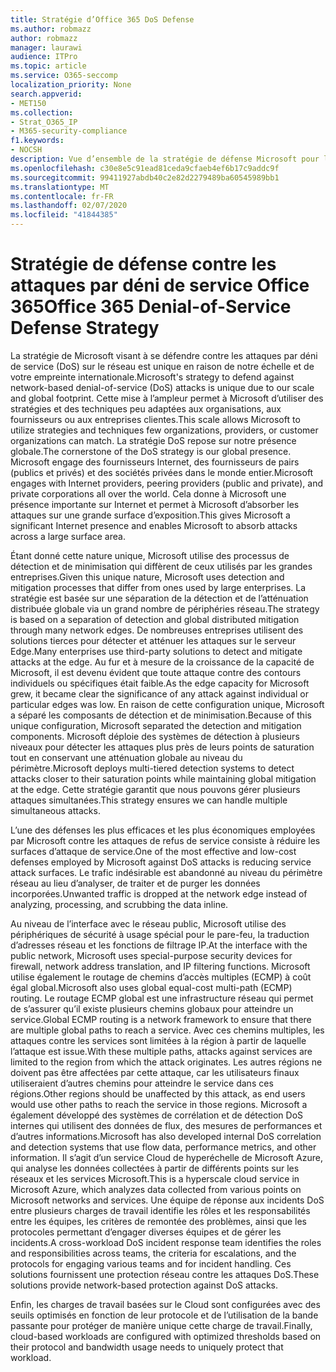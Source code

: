 ```yaml
---
title: Stratégie d’Office 365 DoS Defense
ms.author: robmazz
author: robmazz
manager: laurawi
audience: ITPro
ms.topic: article
ms.service: O365-seccomp
localization_priority: None
search.appverid:
- MET150
ms.collection:
- Strat_O365_IP
- M365-security-compliance
f1.keywords:
- NOCSH
description: Vue d’ensemble de la stratégie de défense Microsoft pour les attaques par déni de service (DoS).
ms.openlocfilehash: c30e8e5c91ead81ceda9cfaeb4ef6b17c9addc9f
ms.sourcegitcommit: 99411927abdb40c2e82d2279489ba60545989bb1
ms.translationtype: MT
ms.contentlocale: fr-FR
ms.lasthandoff: 02/07/2020
ms.locfileid: "41844385"
---
```

# <a name="office-365-denial-of-service-defense-strategy"></a><span data-ttu-id="111a3-103">Stratégie de défense contre les attaques par déni de service Office 365</span><span class="sxs-lookup"><span data-stu-id="111a3-103">Office 365 Denial-of-Service Defense Strategy</span></span>

<span data-ttu-id="111a3-104">La stratégie de Microsoft visant à se défendre contre les attaques par déni de service (DoS) sur le réseau est unique en raison de notre échelle et de votre empreinte internationale.</span><span class="sxs-lookup"><span data-stu-id="111a3-104">Microsoft's strategy to defend against network-based denial-of-service (DoS) attacks is unique due to our scale and global footprint.</span></span> <span data-ttu-id="111a3-105">Cette mise à l’ampleur permet à Microsoft d’utiliser des stratégies et des techniques peu adaptées aux organisations, aux fournisseurs ou aux entreprises clientes.</span><span class="sxs-lookup"><span data-stu-id="111a3-105">This scale allows Microsoft to utilize strategies and techniques few organizations, providers, or customer organizations can match.</span></span> <span data-ttu-id="111a3-106">La stratégie DoS repose sur notre présence globale.</span><span class="sxs-lookup"><span data-stu-id="111a3-106">The cornerstone of the DoS strategy is our global presence.</span></span> <span data-ttu-id="111a3-107">Microsoft engage des fournisseurs Internet, des fournisseurs de pairs (publics et privés) et des sociétés privées dans le monde entier.</span><span class="sxs-lookup"><span data-stu-id="111a3-107">Microsoft engages with Internet providers, peering providers (public and private), and private corporations all over the world.</span></span> <span data-ttu-id="111a3-108">Cela donne à Microsoft une présence importante sur Internet et permet à Microsoft d’absorber les attaques sur une grande surface d’exposition.</span><span class="sxs-lookup"><span data-stu-id="111a3-108">This gives Microsoft a significant Internet presence and enables Microsoft to absorb attacks across a large surface area.</span></span>

<span data-ttu-id="111a3-109">Étant donné cette nature unique, Microsoft utilise des processus de détection et de minimisation qui diffèrent de ceux utilisés par les grandes entreprises.</span><span class="sxs-lookup"><span data-stu-id="111a3-109">Given this unique nature, Microsoft uses detection and mitigation processes that differ from ones used by large enterprises.</span></span> <span data-ttu-id="111a3-110">La stratégie est basée sur une séparation de la détection et de l’atténuation distribuée globale via un grand nombre de périphéries réseau.</span><span class="sxs-lookup"><span data-stu-id="111a3-110">The strategy is based on a separation of detection and global distributed mitigation through many network edges.</span></span> <span data-ttu-id="111a3-111">De nombreuses entreprises utilisent des solutions tierces pour détecter et atténuer les attaques sur le serveur Edge.</span><span class="sxs-lookup"><span data-stu-id="111a3-111">Many enterprises use third-party solutions to detect and mitigate attacks at the edge.</span></span> <span data-ttu-id="111a3-112">Au fur et à mesure de la croissance de la capacité de Microsoft, il est devenu évident que toute attaque contre des contours individuels ou spécifiques était faible.</span><span class="sxs-lookup"><span data-stu-id="111a3-112">As the edge capacity for Microsoft grew, it became clear the significance of any attack against individual or particular edges was low.</span></span> <span data-ttu-id="111a3-113">En raison de cette configuration unique, Microsoft a séparé les composants de détection et de minimisation.</span><span class="sxs-lookup"><span data-stu-id="111a3-113">Because of this unique configuration, Microsoft separated the detection and mitigation components.</span></span> <span data-ttu-id="111a3-114">Microsoft déploie des systèmes de détection à plusieurs niveaux pour détecter les attaques plus près de leurs points de saturation tout en conservant une atténuation globale au niveau du périmètre.</span><span class="sxs-lookup"><span data-stu-id="111a3-114">Microsoft deploys multi-tiered detection systems to detect attacks closer to their saturation points while maintaining global mitigation at the edge.</span></span> <span data-ttu-id="111a3-115">Cette stratégie garantit que nous pouvons gérer plusieurs attaques simultanées.</span><span class="sxs-lookup"><span data-stu-id="111a3-115">This strategy ensures we can handle multiple simultaneous attacks.</span></span>

<span data-ttu-id="111a3-116">L’une des défenses les plus efficaces et les plus économiques employées par Microsoft contre les attaques de refus de service consiste à réduire les surfaces d’attaque de service.</span><span class="sxs-lookup"><span data-stu-id="111a3-116">One of the most effective and low-cost defenses employed by Microsoft against DoS attacks is reducing service attack surfaces.</span></span> <span data-ttu-id="111a3-117">Le trafic indésirable est abandonné au niveau du périmètre réseau au lieu d’analyser, de traiter et de purger les données incorporées.</span><span class="sxs-lookup"><span data-stu-id="111a3-117">Unwanted traffic is dropped at the network edge instead of analyzing, processing, and scrubbing the data inline.</span></span>

<span data-ttu-id="111a3-118">Au niveau de l’interface avec le réseau public, Microsoft utilise des périphériques de sécurité à usage spécial pour le pare-feu, la traduction d’adresses réseau et les fonctions de filtrage IP.</span><span class="sxs-lookup"><span data-stu-id="111a3-118">At the interface with the public network, Microsoft uses special-purpose security devices for firewall, network address translation, and IP filtering functions.</span></span> <span data-ttu-id="111a3-119">Microsoft utilise également le routage de chemins d’accès multiples (ECMP) à coût égal global.</span><span class="sxs-lookup"><span data-stu-id="111a3-119">Microsoft also uses global equal-cost multi-path (ECMP) routing.</span></span> <span data-ttu-id="111a3-120">Le routage ECMP global est une infrastructure réseau qui permet de s’assurer qu’il existe plusieurs chemins globaux pour atteindre un service.</span><span class="sxs-lookup"><span data-stu-id="111a3-120">Global ECMP routing is a network framework to ensure that there are multiple global paths to reach a service.</span></span> <span data-ttu-id="111a3-121">Avec ces chemins multiples, les attaques contre les services sont limitées à la région à partir de laquelle l’attaque est issue.</span><span class="sxs-lookup"><span data-stu-id="111a3-121">With these multiple paths, attacks against services are limited to the region from which the attack originates.</span></span> <span data-ttu-id="111a3-122">Les autres régions ne doivent pas être affectées par cette attaque, car les utilisateurs finaux utiliseraient d’autres chemins pour atteindre le service dans ces régions.</span><span class="sxs-lookup"><span data-stu-id="111a3-122">Other regions should be unaffected by this attack, as end users would use other paths to reach the service in those regions.</span></span> <span data-ttu-id="111a3-123">Microsoft a également développé des systèmes de corrélation et de détection DoS internes qui utilisent des données de flux, des mesures de performances et d’autres informations.</span><span class="sxs-lookup"><span data-stu-id="111a3-123">Microsoft has also developed internal DoS correlation and detection systems that use flow data, performance metrics, and other information.</span></span> <span data-ttu-id="111a3-124">Il s’agit d’un service Cloud de hyperéchelle de Microsoft Azure, qui analyse les données collectées à partir de différents points sur les réseaux et les services Microsoft.</span><span class="sxs-lookup"><span data-stu-id="111a3-124">This is a hyperscale cloud service in Microsoft Azure, which analyzes data collected from various points on Microsoft networks and services.</span></span> <span data-ttu-id="111a3-125">Une équipe de réponse aux incidents DoS entre plusieurs charges de travail identifie les rôles et les responsabilités entre les équipes, les critères de remontée des problèmes, ainsi que les protocoles permettant d’engager diverses équipes et de gérer les incidents.</span><span class="sxs-lookup"><span data-stu-id="111a3-125">A cross-workload DoS incident response team identifies the roles and responsibilities across teams, the criteria for escalations, and the protocols for engaging various teams and for incident handling.</span></span> <span data-ttu-id="111a3-126">Ces solutions fournissent une protection réseau contre les attaques DoS.</span><span class="sxs-lookup"><span data-stu-id="111a3-126">These solutions provide network-based protection against DoS attacks.</span></span>

<span data-ttu-id="111a3-127">Enfin, les charges de travail basées sur le Cloud sont configurées avec des seuils optimisés en fonction de leur protocole et de l’utilisation de la bande passante pour protéger de manière unique cette charge de travail.</span><span class="sxs-lookup"><span data-stu-id="111a3-127">Finally, cloud-based workloads are configured with optimized thresholds based on their protocol and bandwidth usage needs to uniquely protect that workload.</span></span>
